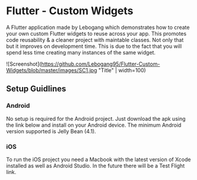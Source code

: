 # Flutter - Custom Widgets

A Flutter application made by Lebogang which demonstrates how to create your own custom Flutter widgets to reuse across your app. This promotes code reusability & a cleaner project with maintable classes. Not only that but it improves on development time. This is due to the fact that you will spend less time creating many instances of the same widget.

![Screenshot](https://github.com/Lebogang95/Flutter-Custom-Widgets/blob/master/images/SC1.jpg "Title" | width=100)

## Setup Guidlines
### Android

No setup is required for the Android project. Just download the apk using the link below and install on your Android device. The minimum Android version supported is Jelly Bean (4.1).

### iOS

To run the iOS project you need a Macbook with the latest version of Xcode installed as well as Android Studio. In the future there will be a Test Flight link.
